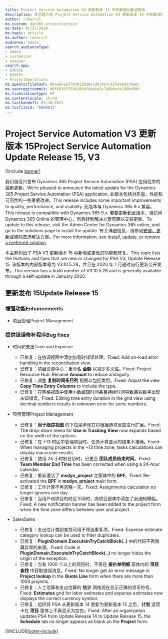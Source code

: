 ```yaml
---
title: Project Service Automation V3 更新版本 15 中的新增功能或更改
description: 本主题介绍 Project Service Automation V3 更新版本 15 中的新增功能。
author: ruhercul
ms.custom: dyn365-projectservice
ms.date: 01/27/2020
ms.topic: article
ms.author: ruhercul
audience: Admin
search.audienceType:
- admin
- customizer
- enduser
search.app:
- D365CE
- D365PS
- ProjectOperations
ms.openlocfilehash: 86aadca637939120d0ccd839e7c425e9e8d38aec
ms.sourcegitcommit: 40f68387f594180af64a5e5c748b6efa188bd300
ms.translationtype: HT
ms.contentlocale: zh-CN
ms.lasthandoff: 05/10/2021
ms.locfileid: "6006815"
---
```

# <a name="project-service-automation-update-release-15-v3"></a><span data-ttu-id="838b9-103">Project Service Automation V3 更新版本 15</span><span class="sxs-lookup"><span data-stu-id="838b9-103">Project Service Automation Update Release 15, V3</span></span>

[!include [banner](../includes/psa-now-project-operations.md)]

<span data-ttu-id="838b9-104">我们很高兴宣布 Dynamics 365 Project Service Automation (PSA) 应用程序的最新更新。</span><span class="sxs-lookup"><span data-stu-id="838b9-104">We’re pleased to announce the latest update for the Dynamics 365 Project Service Automation (PSA) application.</span></span> <span data-ttu-id="838b9-105">此版本包括对质量、性能和可用性的一些重要改进。</span><span class="sxs-lookup"><span data-stu-id="838b9-105">This release includes some important improvements to quality, performance, and usability.</span></span> <span data-ttu-id="838b9-106">此版本与 Dynamics 365 9.x 兼容。</span><span class="sxs-lookup"><span data-stu-id="838b9-106">This release is compatible with Dynamics 365 9.x.</span></span> <span data-ttu-id="838b9-107">若要更新到此版本，请访问 Dynamics 365 Online 的管理中心，然后转到解决方案页面以安装更新。</span><span class="sxs-lookup"><span data-stu-id="838b9-107">To update to this release, visit the Admin Center for Dynamics 365 online, and go to the solutions page to install the update.</span></span> <span data-ttu-id="838b9-108">有关详细信息，请参阅[安装、更新或移除首选解决方案](/power-platform/admin/install-remove-preferred-solution)。</span><span class="sxs-lookup"><span data-stu-id="838b9-108">For more information, see [Install, update, or remove a preferred solution](/power-platform/admin/install-remove-preferred-solution).</span></span>

<span data-ttu-id="838b9-109">本主题列出了 PSA V3 更新版本 15 中新增或更改的功能和修复。</span><span class="sxs-lookup"><span data-stu-id="838b9-109">This topic lists the features and fixes that are new or changed for PSA V3, Update Release 15.</span></span> <span data-ttu-id="838b9-110">该版本的内部版本号为 V3.10.5.28，并且在 2020 年 1 月通过自行更新公开发布。</span><span class="sxs-lookup"><span data-stu-id="838b9-110">This version has a build number of V3.10.5.28 and is generally available through a self-update in January 2020.</span></span>

## <a name="update-release-15"></a><span data-ttu-id="838b9-111">更新发布 15</span><span class="sxs-lookup"><span data-stu-id="838b9-111">Update Release 15</span></span> 

### <a name="enhancements"></a><span data-ttu-id="838b9-112">增强功能</span><span class="sxs-lookup"><span data-stu-id="838b9-112">Enhancements</span></span>

- <span data-ttu-id="838b9-113">项目管理</span><span class="sxs-lookup"><span data-stu-id="838b9-113">Project Management</span></span>

### <a name="bug-fixes"></a><span data-ttu-id="838b9-114">提供错误修补程序</span><span class="sxs-lookup"><span data-stu-id="838b9-114">Bug fixes</span></span>

- <span data-ttu-id="838b9-115">时间和支出</span><span class="sxs-lookup"><span data-stu-id="838b9-115">Time and Expense</span></span>

  - <span data-ttu-id="838b9-116">已修复：在协调视图中添加加载时错误处理。</span><span class="sxs-lookup"><span data-stu-id="838b9-116">Fixed: Add on-load error handling in the reconciliation view.</span></span>
  - <span data-ttu-id="838b9-117">已修复：项目资源中心：重命名 **金额** 以减少多义性。</span><span class="sxs-lookup"><span data-stu-id="838b9-117">Fixed: Project Resource Hub: Rename **Amount** to reduce ambiguity.</span></span>
  - <span data-ttu-id="838b9-118">已修复：调整 **复制时间条目列** 视图以包括类型。</span><span class="sxs-lookup"><span data-stu-id="838b9-118">Fixed: Adjust the view **Copy Time Entry Columns** to include the type.</span></span>
  - <span data-ttu-id="838b9-119">已修复：在网格视图中使用小数编辑时间条目持续时间导致某些数字出现未知错误。</span><span class="sxs-lookup"><span data-stu-id="838b9-119">Fixed: Editing time entry duration in the grid view using decimal numbers results in unknown error for some numbers.</span></span>

- <span data-ttu-id="838b9-120">项目管理</span><span class="sxs-lookup"><span data-stu-id="838b9-120">Project Management</span></span>

  - <span data-ttu-id="838b9-121">已修复：**用于跟踪视图** 的下拉菜单现在将根据选项宽度进行扩展。</span><span class="sxs-lookup"><span data-stu-id="838b9-121">Fixed: The drop-down menu for **Use in Tracking View** now expands based on the width of the options.</span></span>
  - <span data-ttu-id="838b9-122">已修复：在 +13 时区中管理项目时，任务计算显示的结果不准确。</span><span class="sxs-lookup"><span data-stu-id="838b9-122">Fixed: When managing projects in the +13 time zone, tasks calculations can display inaccurate results.</span></span>
  - <span data-ttu-id="838b9-123">已修复：使用 24 小时制日历时，已更正 **团队成员结束时间**。</span><span class="sxs-lookup"><span data-stu-id="838b9-123">Fixed: **Team Member End Time** has been corrected when using a 24-hour calendar.</span></span>
  - <span data-ttu-id="838b9-124">已修复：重新激活了 **msdyn_project** 主窗体中的 **BPF**。</span><span class="sxs-lookup"><span data-stu-id="838b9-124">Fixed: Re-activated the **BPF** in **msdyn_project** main form.</span></span>
  - <span data-ttu-id="838b9-125">已修复：工作计算不再忽略一天。</span><span class="sxs-lookup"><span data-stu-id="838b9-125">Fixed: Assignments calculation no longer ignores one day.</span></span>
  - <span data-ttu-id="838b9-126">已修复：当用户和项目的时区不同时，向项目窗体中添加了新通知横幅。</span><span class="sxs-lookup"><span data-stu-id="838b9-126">Fixed: A new notification banner has been added to the project form when the time zone differs between user and project.</span></span>

- <span data-ttu-id="838b9-127">Sales</span><span class="sxs-lookup"><span data-stu-id="838b9-127">Sales</span></span>

  - <span data-ttu-id="838b9-128">已修复：支出估计类别查找可用于筛选重复项。</span><span class="sxs-lookup"><span data-stu-id="838b9-128">Fixed: Expense estimate category lookup can be used to filter duplicates.</span></span>
  - <span data-ttu-id="838b9-129">已修复：**PluginDomain.ExecuteInTryCatchBlock(..)** 中的代码不再隐藏异常的来源。</span><span class="sxs-lookup"><span data-stu-id="838b9-129">Fixed: Code in **PluginDomain.ExecuteInTryCatchBlock(..)** no longer hides the origin of the exception.</span></span>
  - <span data-ttu-id="838b9-130">已修复：当有 1000 个以上的项目时，不再在 **报价单明细** 窗体内的 **项目查找** 中获取错误消息。</span><span class="sxs-lookup"><span data-stu-id="838b9-130">Fixed: No longer get an error message in **Project lookup** in the **Quote Line** form when there are more than 1000 projects.</span></span>
  - <span data-ttu-id="838b9-131">已修复：人工估算和支出估算的 **估计** 网格现在显示正确的货币符号。</span><span class="sxs-lookup"><span data-stu-id="838b9-131">Fixed: **Estimates** grid for labor estimates and expense estimates now displays the correct currency symbol.</span></span>
  - <span data-ttu-id="838b9-132">已修复：组织将 PSA 从更新版本 14 更新为更新版本 15 之后，**计划** 选项卡在 **项目** 窗体上不再显示为空白。</span><span class="sxs-lookup"><span data-stu-id="838b9-132">Fixed: After an organization updates PSA from Update Release 14 to Update Release 15, the **Schedule** tab no longer appears as blank on the **Project** form.</span></span>


[!INCLUDE[footer-include](../includes/footer-banner.md)]